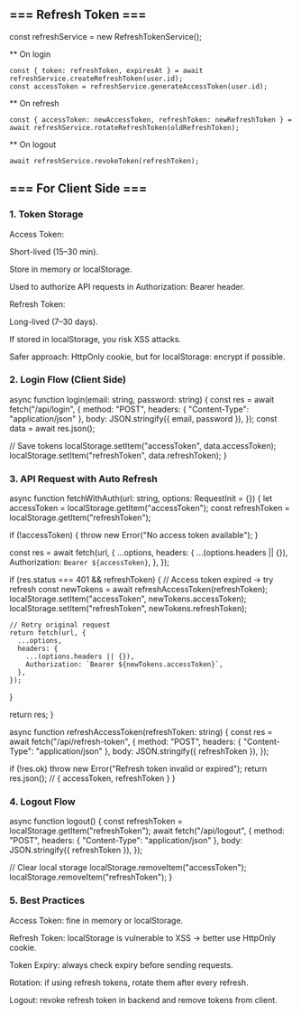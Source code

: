 ## === Refresh Token ===

const refreshService = new RefreshTokenService();

\*\* On login

```
const { token: refreshToken, expiresAt } = await refreshService.createRefreshToken(user.id);
const accessToken = refreshService.generateAccessToken(user.id);
```

\*\* On refresh

```
const { accessToken: newAccessToken, refreshToken: newRefreshToken } = await refreshService.rotateRefreshToken(oldRefreshToken);
```

\*\* On logout

```
await refreshService.revokeToken(refreshToken);
```

## === For Client Side ===

### 1. Token Storage

Access Token:

Short-lived (15–30 min).

Store in memory or localStorage.

Used to authorize API requests in Authorization: Bearer <token> header.

Refresh Token:

Long-lived (7–30 days).

If stored in localStorage, you risk XSS attacks.

Safer approach: HttpOnly cookie, but for localStorage: encrypt if possible.

### 2. Login Flow (Client Side)

async function login(email: string, password: string) {
const res = await fetch("/api/login", {
method: "POST",
headers: { "Content-Type": "application/json" },
body: JSON.stringify({ email, password }),
});
const data = await res.json();

// Save tokens
localStorage.setItem("accessToken", data.accessToken);
localStorage.setItem("refreshToken", data.refreshToken);
}

### 3. API Request with Auto Refresh

async function fetchWithAuth(url: string, options: RequestInit = {}) {
let accessToken = localStorage.getItem("accessToken");
const refreshToken = localStorage.getItem("refreshToken");

if (!accessToken) {
throw new Error("No access token available");
}

const res = await fetch(url, {
...options,
headers: {
...(options.headers || {}),
Authorization: `Bearer ${accessToken}`,
},
});

if (res.status === 401 && refreshToken) {
// Access token expired → try refresh
const newTokens = await refreshAccessToken(refreshToken);
localStorage.setItem("accessToken", newTokens.accessToken);
localStorage.setItem("refreshToken", newTokens.refreshToken);

    // Retry original request
    return fetch(url, {
      ...options,
      headers: {
        ...(options.headers || {}),
        Authorization: `Bearer ${newTokens.accessToken}`,
      },
    });

}

return res;
}

async function refreshAccessToken(refreshToken: string) {
const res = await fetch("/api/refresh-token", {
method: "POST",
headers: { "Content-Type": "application/json" },
body: JSON.stringify({ refreshToken }),
});

if (!res.ok) throw new Error("Refresh token invalid or expired");
return res.json(); // { accessToken, refreshToken }
}

### 4. Logout Flow

async function logout() {
const refreshToken = localStorage.getItem("refreshToken");
await fetch("/api/logout", {
method: "POST",
headers: { "Content-Type": "application/json" },
body: JSON.stringify({ refreshToken }),
});

// Clear local storage
localStorage.removeItem("accessToken");
localStorage.removeItem("refreshToken");
}

### 5. Best Practices

Access Token: fine in memory or localStorage.

Refresh Token: localStorage is vulnerable to XSS → better use HttpOnly cookie.

Token Expiry: always check expiry before sending requests.

Rotation: if using refresh tokens, rotate them after every refresh.

Logout: revoke refresh token in backend and remove tokens from client.
